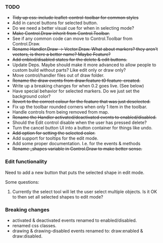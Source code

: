 ### TODO

 * ~~Tidy up css: include leaflet-control-toolbar for common styles~~
 * Add in cancel buttons for selected button.
 * Do we need a better visual cue for when in selecting mode?
 * ~~Make Control.Draw inherit from Control.Toolbar.~~
 * See if any common code can move to Control.Toolbar from Control.Draw.
 * ~~Rename Handler.Draw -> Vector.Draw. What about markers? they aren't vectors, is there a better name? Maybe Feature?~~
 * ~~Add enbled/disabled states for the delete & edit buttons.~~
 * Update Deps. Maybe should make it more advanced to allow people to custom build without parts? Like edit only or draw only?
 * Move control/handler files out of draw folder.
 * ~~Rename the draw events from draw:feature t0 feature-created.~~
 * Write up a breaking changes for when 0.2 goes live. (See below)
 * Have special behavior for selected markers. Do we just set the background color?
 * ~~Revert to the correct colour for the feature that was just deselected.~~
 * Fix up the toolbar rounded corners when only 1 item in the toolbar.
 * Handle controls from being removed from map.
 * ~~Rename the Handler activated/deactivated events to enabled/disabled.~~
 * Should the Edit control disable when the user has pressed delete?
 * Turn the cancel button UI into a button container for things like undo.
 * ~~Add option for setting the selected color.~~
 * Add support for tooltips for the edit mode.
 * Add some proper documentation. I.e. for the events & methods
 * ~~Rename _shapes variable in Control.Draw to make better sense.~~

### Edit functionality

Need to add a new button that puts the selected shape in edit mode.

Some questions:

1. Currently the select tool will let the user select multiple objects. Is it OK to then set all selected shapes to edit mode?

### Breaking changes

 * activated & deactivated events renamed to enabled/disabled.
 * renamed css classes.
 * drawing & drawing-disabled events renamed to: draw:enabled & draw:disabled.